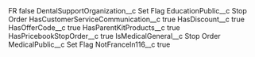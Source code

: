 <?xml version="1.0" encoding="UTF-8"?>
<CustomMetadata xmlns="http://soap.sforce.com/2006/04/metadata" xmlns:xsi="http://www.w3.org/2001/XMLSchema-instance" xmlns:xsd="http://www.w3.org/2001/XMLSchema">
    <label>FR</label>
    <protected>false</protected>
    <values>
        <field>DentalSupportOrganization__c</field>
        <value xsi:type="xsd:string">Set Flag</value>
    </values>
    <values>
        <field>EducationPublic__c</field>
        <value xsi:type="xsd:string">Stop Order</value>
    </values>
    <values>
        <field>HasCustomerServiceCommunication__c</field>
        <value xsi:type="xsd:boolean">true</value>
    </values>
    <values>
        <field>HasDiscount__c</field>
        <value xsi:type="xsd:boolean">true</value>
    </values>
    <values>
        <field>HasOfferCode__c</field>
        <value xsi:type="xsd:boolean">true</value>
    </values>
    <values>
        <field>HasParentKitProducts__c</field>
        <value xsi:type="xsd:boolean">true</value>
    </values>
    <values>
        <field>HasPricebookStopOrder__c</field>
        <value xsi:type="xsd:boolean">true</value>
    </values>
    <values>
        <field>IsMedicalGeneral__c</field>
        <value xsi:type="xsd:string">Stop Order</value>
    </values>
    <values>
        <field>MedicalPublic__c</field>
        <value xsi:type="xsd:string">Set Flag</value>
    </values>
    <values>
        <field>NotFranceIn116__c</field>
        <value xsi:type="xsd:boolean">true</value>
    </values>
</CustomMetadata>
